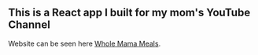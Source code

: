 ## This is a React app I built for my mom's YouTube Channel

Website can be seen here [Whole Mama Meals](https://wholemamameals.com).
